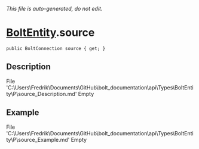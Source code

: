 *This file is auto-generated, do not edit.*

# [BoltEntity](Types/BoltEntity.md).source
`public BoltConnection source { get; }`
## Description
File 'C:\Users\Fredrik\Documents\GitHub\bolt_documentation\api\Types\BoltEntity\P\source_Description.md' Empty
## Example
File 'C:\Users\Fredrik\Documents\GitHub\bolt_documentation\api\Types\BoltEntity\P\source_Example.md' Empty
